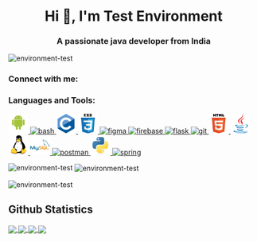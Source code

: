 <h1 align="center">Hi 👋, I'm Test Environment</h1>
<h3 align="center">A passionate java developer from India</h3>

<p align="left"> <img src="https://komarev.com/ghpvc/?username=environment-test&label=Profile%20views&color=0e75b6&style=flat" alt="environment-test" /> </p>

<h3 align="left">Connect with me:</h3>
<p align="left">
</p>

<h3 align="left">Languages and Tools:</h3>
<p align="left"> <a href="https://developer.android.com" target="_blank" rel="noreferrer"> <img src="https://raw.githubusercontent.com/devicons/devicon/master/icons/android/android-original-wordmark.svg" alt="android" width="40" height="40"/> </a> <a href="https://www.gnu.org/software/bash/" target="_blank" rel="noreferrer"> <img src="https://www.vectorlogo.zone/logos/gnu_bash/gnu_bash-icon.svg" alt="bash" width="40" height="40"/> </a> <a href="https://www.cprogramming.com/" target="_blank" rel="noreferrer"> <img src="https://raw.githubusercontent.com/devicons/devicon/master/icons/c/c-original.svg" alt="c" width="40" height="40"/> </a> <a href="https://www.w3schools.com/css/" target="_blank" rel="noreferrer"> <img src="https://raw.githubusercontent.com/devicons/devicon/master/icons/css3/css3-original-wordmark.svg" alt="css3" width="40" height="40"/> </a> <a href="https://www.figma.com/" target="_blank" rel="noreferrer"> <img src="https://www.vectorlogo.zone/logos/figma/figma-icon.svg" alt="figma" width="40" height="40"/> </a> <a href="https://firebase.google.com/" target="_blank" rel="noreferrer"> <img src="https://www.vectorlogo.zone/logos/firebase/firebase-icon.svg" alt="firebase" width="40" height="40"/> </a> <a href="https://flask.palletsprojects.com/" target="_blank" rel="noreferrer"> <img src="https://www.vectorlogo.zone/logos/pocoo_flask/pocoo_flask-icon.svg" alt="flask" width="40" height="40"/> </a> <a href="https://git-scm.com/" target="_blank" rel="noreferrer"> <img src="https://www.vectorlogo.zone/logos/git-scm/git-scm-icon.svg" alt="git" width="40" height="40"/> </a> <a href="https://www.w3.org/html/" target="_blank" rel="noreferrer"> <img src="https://raw.githubusercontent.com/devicons/devicon/master/icons/html5/html5-original-wordmark.svg" alt="html5" width="40" height="40"/> </a> <a href="https://www.java.com" target="_blank" rel="noreferrer"> <img src="https://raw.githubusercontent.com/devicons/devicon/master/icons/java/java-original.svg" alt="java" width="40" height="40"/> </a> <a href="https://www.linux.org/" target="_blank" rel="noreferrer"> <img src="https://raw.githubusercontent.com/devicons/devicon/master/icons/linux/linux-original.svg" alt="linux" width="40" height="40"/> </a> <a href="https://www.mysql.com/" target="_blank" rel="noreferrer"> <img src="https://raw.githubusercontent.com/devicons/devicon/master/icons/mysql/mysql-original-wordmark.svg" alt="mysql" width="40" height="40"/> </a> <a href="https://postman.com" target="_blank" rel="noreferrer"> <img src="https://www.vectorlogo.zone/logos/getpostman/getpostman-icon.svg" alt="postman" width="40" height="40"/> </a> <a href="https://www.python.org" target="_blank" rel="noreferrer"> <img src="https://raw.githubusercontent.com/devicons/devicon/master/icons/python/python-original.svg" alt="python" width="40" height="40"/> </a> <a href="https://spring.io/" target="_blank" rel="noreferrer"> <img src="https://www.vectorlogo.zone/logos/springio/springio-icon.svg" alt="spring" width="40" height="40"/> </a> </p>

<p><img align="left" src="https://github-readme-stats.vercel.app/api/top-langs?username=environment-test&show_icons=true&locale=en&layout=compact" alt="environment-test" /></p>

<p>&nbsp;<img align="center" src="https://github-readme-stats.vercel.app/api?username=environment-test&show_icons=true&locale=en" alt="environment-test" /></p>

<p><img align="center" src="https://github-readme-streak-stats.herokuapp.com/?user=environment-test&" alt="environment-test" /></p>

<section>
  <h2>Github Statistics</h2>

  <!-- LIGHT MODE -->
  <a href="https://github.com/environment-test#gh-light-mode-only">
      <img height=200 align=center src="https://github-readme-stats.vercel.app/api?username=environment-test&card_width=440&theme=light&title_color=131820&icon_color=131820" />
  </a>
  
  <a href="https://github.com/environment-test#gh-light-mode-only">
      <img height=200 align=center src="https://github-readme-stats.vercel.app/api/top-langs/?username=environment-test&layout=donut&theme=light&title_color=131820" />
  </a>
  
  <!-- DARK MODE -->
  <a href="https://github.com/environment-test#gh-dark-mode-only">
      <img height=200 align=center src="https://github-readme-stats.vercel.app/api?username=environment-test&card_width=440&theme=github_dark&hide_border=true&bg_color=11151C" />
  </a>
  
  <a href="https://github.com/environment-test#gh-dark-mode-only">
      <img height=200 align=center src="https://github-readme-stats.vercel.app/api/top-langs/?username=environment-test&layout=donut&theme=github_dark&hide_border=true&bg_color=11151C" />
  </a>
</section>


<!---
environment-test/environment-test is a ✨ special ✨ repository because its `README.md` (this file) appears on your GitHub profile.
You can click the Preview link to take a look at your changes.
--->

